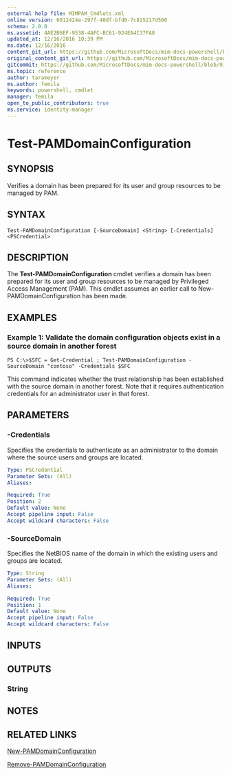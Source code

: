 ```yaml
---
external help file: MIMPAM_Cmdlets.xml
online version: 6012424e-297f-40df-bfd0-7c815217d560
schema: 2.0.0
ms.assetid: 4AE2B6EF-9538-4AFC-BC61-924EA4C37FA8
updated_at: 12/16/2016 10:39 PM
ms.date: 12/16/2016
content_git_url: https://github.com/MicrosoftDocs/mim-docs-powershell/blob/master/mim-cmdlets/MicrosoftIdentityManager/vlatest/Test-PAMDomainConfiguration.md
original_content_git_url: https://github.com/MicrosoftDocs/mim-docs-powershell/blob/master/mim-cmdlets/MicrosoftIdentityManager/vlatest/Test-PAMDomainConfiguration.md
gitcommit: https://github.com/MicrosoftDocs/mim-docs-powershell/blob/91e8680653c5bbea5afddb262c8a143482b14fd5/mim-cmdlets/MicrosoftIdentityManager/vlatest/Test-PAMDomainConfiguration.md
ms.topic: reference
author: tarameyer
ms.author: femila
keywords: powershell, cmdlet
manager: femila
open_to_public_contributors: true
ms.service: identity-manager
---
```


# Test-PAMDomainConfiguration

## SYNOPSIS
Verifies a domain has been prepared for its user and group resources to be managed by PAM.

## SYNTAX

```
Test-PAMDomainConfiguration [-SourceDomain] <String> [-Credentials] <PSCredential>
```

## DESCRIPTION
The **Test-PAMDomainConfiguration** cmdlet verifies a domain has been prepared for its user and group resources to be managed by Privileged Access Management (PAM).
This cmdlet assumes an earlier call to New-PAMDomainConfiguration has been made.

## EXAMPLES

### Example 1: Validate the domain configuration objects exist in a source domain in another forest
```
PS C:\>$SFC = Get-Credential ; Test-PAMDomainConfiguration -SourceDomain "contoso" -Credentials $SFC
```

This command indicates whether the trust relationship has been established with the source domain in another forest. 
Note that it requires authentication credentials for an administrator user in that forest.

## PARAMETERS

### -Credentials
Specifies the credentials to authenticate as an administrator to the domain where the source users and groups are located.

```yaml
Type: PSCredential
Parameter Sets: (All)
Aliases: 

Required: True
Position: 2
Default value: None
Accept pipeline input: False
Accept wildcard characters: False
```

### -SourceDomain
Specifies the NetBIOS name of the domain in which the existing users and groups are located.

```yaml
Type: String
Parameter Sets: (All)
Aliases: 

Required: True
Position: 1
Default value: None
Accept pipeline input: False
Accept wildcard characters: False
```

## INPUTS

## OUTPUTS

### String

## NOTES

## RELATED LINKS

[New-PAMDomainConfiguration](xref:MicrosoftIdentityManager/vlatest/New-PAMDomainConfiguration.md)

[Remove-PAMDomainConfiguration](xref:MicrosoftIdentityManager/vlatest/Remove-PAMDomainConfiguration.md)



